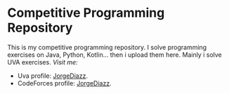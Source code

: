 # Competitive Programming Repository

This is my competitive programming repository. I solve programming exercises on Java, Python, Kotlin... then i upload them here.
Mainly i solve UVA exercises. *Visit me:*
* Uva profile: [JorgeDiazz](https://uhunt.onlinejudge.org/id/891333).
* CodeForces profile: [JorgeDiazz](http://codeforces.com/submissions/JorgeDiazz).


 
